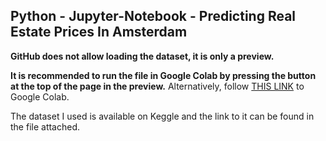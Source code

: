 ## Python - Jupyter-Notebook - Predicting Real Estate Prices In Amsterdam


**GitHub does not allow loading the dataset, it is only a preview.**

**It is recommended to run the file in Google Colab by pressing the button at the top of the page in the preview.**
Alternatively, follow [THIS LINK](https://colab.research.google.com/github/Vojinovic-M/python-predicting-real-estate-prices-amsterdam/blob/main/AmsterdamFINAL.ipynb) to Google Colab.

The dataset I used is available on Keggle and the link to it can be found in the file attached.
